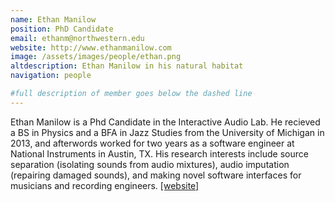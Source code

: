 ```yaml
---
name: Ethan Manilow
position: PhD Candidate
email: ethanm@northwestern.edu
website: http://www.ethanmanilow.com
image: /assets/images/people/ethan.png
altdescription: Ethan Manilow in his natural habitat
navigation: people

#full description of member goes below the dashed line
---
```

Ethan Manilow is a Phd Candidate in the Interactive Audio Lab. He recieved a BS in Physics and a BFA in Jazz Studies from the University of Michigan in 2013, and afterwords worked for two years as a software engineer at National Instruments in Austin, TX. His research interests include source separation (isolating sounds from audio mixtures), audio imputation (repairing damaged sounds), and making novel software interfaces for musicians and recording engineers. [[website]](http://www.ethanmanilow.com)
